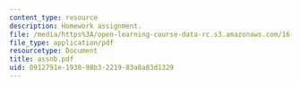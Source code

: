 ```yaml
---
content_type: resource
description: Homework assignment.
file: /media/https%3A/open-learning-course-data-rc.s3.amazonaws.com/16-810-engineering-design-and-rapid-prototyping-january-iap-2007/0912791e193898b3221983a8a83d1329_assnb.pdf
file_type: application/pdf
resourcetype: Document
title: assnb.pdf
uid: 0912791e-1938-98b3-2219-83a8a83d1329
---
```

